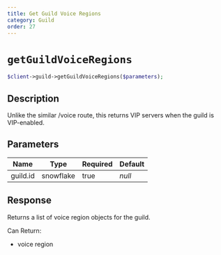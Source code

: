 ```yaml
---
title: Get Guild Voice Regions
category: Guild
order: 27
---
```


# `getGuildVoiceRegions`

```php
$client->guild->getGuildVoiceRegions($parameters);
```

## Description

Unlike the similar /voice route, this returns VIP servers when the guild is VIP-enabled.

## Parameters


Name | Type | Required | Default
--- | --- | --- | ---
guild.id | snowflake | true | *null*

## Response

Returns a list of voice region objects for the guild.

Can Return:

* voice region
